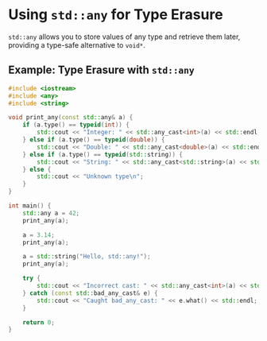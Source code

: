 # Using `std::any` for Type Erasure

`std::any` allows you to store values of any type and retrieve them later, providing a type-safe alternative to `void*`.

## Example: Type Erasure with `std::any`

```cpp
#include <iostream>
#include <any>
#include <string>

void print_any(const std::any& a) {
    if (a.type() == typeid(int)) {
        std::cout << "Integer: " << std::any_cast<int>(a) << std::endl;
    } else if (a.type() == typeid(double)) {
        std::cout << "Double: " << std::any_cast<double>(a) << std::endl;
    } else if (a.type() == typeid(std::string)) {
        std::cout << "String: " << std::any_cast<std::string>(a) << std::endl;
    } else {
        std::cout << "Unknown type\n";
    }
}

int main() {
    std::any a = 42;
    print_any(a);

    a = 3.14;
    print_any(a);

    a = std::string("Hello, std::any!");
    print_any(a);

    try {
        std::cout << "Incorrect cast: " << std::any_cast<int>(a) << std::endl;
    } catch (const std::bad_any_cast& e) {
        std::cout << "Caught bad_any_cast: " << e.what() << std::endl;
    }

    return 0;
}
```
